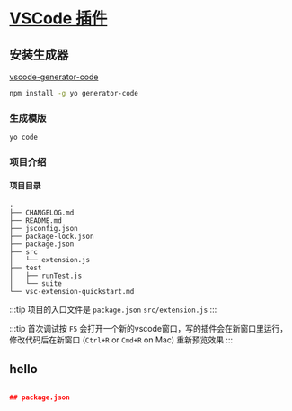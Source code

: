 # [VSCode 插件](https://github.com/sxei/vscode-plugin-demo)

## 安装生成器

[vscode-generator-code](https://github.com/Microsoft/vscode-generator-code)
```bash
npm install -g yo generator-code
```

### 生成模版
```bash
yo code
```

### 项目介绍

#### 项目目录
```bash{6,8}
.
├── CHANGELOG.md
├── README.md
├── jsconfig.json
├── package-lock.json
├── package.json
├── src
│   └── extension.js
├── test
│   ├── runTest.js
│   └── suite
└── vsc-extension-quickstart.md
```

:::tip
 项目的入口文件是 `package.json` `src/extension.js`
:::

:::tip
首次调试按 `F5` 会打开一个新的vscode窗口，写的插件会在新窗口里运行， 修改代码后在新窗口 (`Ctrl+R` or `Cmd+R` on Mac) 重新预览效果
:::

## hello

```json

## package.json